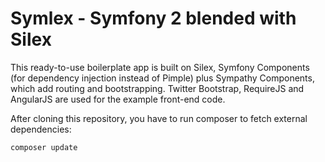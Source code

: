Symlex - Symfony 2 blended with Silex 
=====================================

This ready-to-use boilerplate app is built on Silex, Symfony Components (for dependency injection instead of Pimple)
plus Sympathy Components, which add routing and bootstrapping. Twitter Bootstrap, RequireJS and AngularJS are used for the example front-end code.

After cloning this repository, you have to run composer to fetch external dependencies:

    composer update
